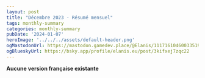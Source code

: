 ```yaml
---
layout: post
title: "Décembre 2023 - Résumé mensuel"
tags: monthly-summary
categories: monthly-summary
pubDate: '2024-01-07'
heroImage: '../../../assets/default-header.png'
ogMastodonUrl: https://mastodon.gamedev.place/@Elanis/111716104600335195
ogBlueskyUrl: https://bsky.app/profile/elanis.eu/post/3kifxej7zqc22
---
```

<b>Aucune version française existante</b>